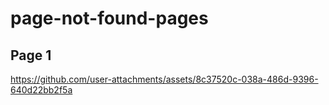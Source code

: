 # page-not-found-pages

## Page 1

https://github.com/user-attachments/assets/8c37520c-038a-486d-9396-640d22bb2f5a

